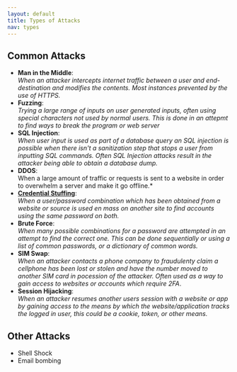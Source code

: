 ```yaml
---
layout: default
title: Types of Attacks
nav: types
---
```


## Common Attacks

- **Man in the Middle**:  
*When an attacker intercepts internet traffic between a user and end-destination and modifies the contents. Most instances prevented by the use of HTTPS.*
- **Fuzzing**:  
*Trying a large range of inputs on user generated inputs, often using special characters not used by normal users. This is done in an attepmt to find ways to break the program or web server*
- **SQL Injection**:  
*When user input is used as part of a database query an SQL injection is possible when there isn't a sanitization step that stops a user from inputting SQL commands. Often SQL Injection attacks result in the attacker being able to obtain a database dump.*
- **DDOS**:  
When a large amount of traffic or requests is sent to a website in order to overwhelm a server and make it go offline.*
- **[Credential Stuffing](./attacks/credential_stuffing.md)**:  
*When a user/password combination which has been obtained from a website or source is used en mass on another site to find accounts using the same password on both.*
- **Brute Force**:  
*When many possible combinations for a password are attempted in an attempt to find the correct one. This can be done sequentially or using a list of common passwords, or a dictionary of common words.*
- **SIM Swap**:  
*When an attacker contacts a phone company to fraudulenty claim a cellphone has been lost or stolen and have the number moved to another SIM card in pocession of the attacker. Often used as a way to gain access to websites or accounts which require 2FA*.
- **Session Hijacking**:  
*When an attacker resumes another users session with a website or app by gaining access to the means by which the website/application tracks the logged in user, this could be a cookie, token, or other means.*

## Other Attacks

- Shell Shock
- Email bombing
